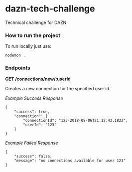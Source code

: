 # dazn-tech-challenge
Technical challenge for DAZN

### How to run the project
To run locally just use:
```
nodemon .
```

### Endpoints
**GET /connections/new/:userId**

Creates a new connection for the specified user id.

*Example Success Response*
```
{
    "success": true,
    "connection": {
        "connectionId": "123-2018-08-06T21:12:43.182Z",
        "userId": "123"
    }
}
```

*Example Failed Response*
```
{
    "success": false,
    "message": "no connections available for user 123"
}
```
